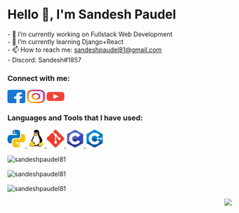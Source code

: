 <!-- ### Hi there 👋 -->

<!--
**sandeshpaudel81/sandeshpaudel81** is a ✨ _special_ ✨ repository because its `README.md` (this file) appears on your GitHub profile.

Here are some ideas to get you started:

- 🔭 I’m currently working on ...
- 🌱 I’m currently learning ...
- 👯 I’m looking to collaborate on ...
- 🤔 I’m looking for help with ...
- 💬 Ask me about ...
- 📫 How to reach me: ...
- 😄 Pronouns: ...
- ⚡ Fun fact: ...
-->
 
<h1>Hello 👋, I'm Sandesh Paudel</h1>
<p>
  - 🔭 I’m currently working on Fullstack Web Development<br>
  - 🌱 I’m currently learning Django+React<br>
  - 📫 How to reach me: <a href="mailto:sandeshpaudel81@gmail.com">sandeshpaudel81@gmail.com</a><br>
  - Discord: Sandesh#1857
</p>


<h3 align="left">Connect with me:</h3>

<p align="left">
<a href="https://www.facebook.com/sandesh.sandeep.3/" target="blank"><img align="center" src="https://raw.githubusercontent.com/BijanRegmi/BijanRegmi/main/facebook.svg" alt="sandesh.sandeep.3" height="30" width="40" /></a>
 <a href="https://www.instagram.com/sandespp/" target="blank"><img align="center" src="https://raw.githubusercontent.com/BijanRegmi/BijanRegmi/main/instagram.svg" alt="sandespp" height="30" width="40" /></a>
 <a href="https://www.linkedin.com/in/sandesh-paudel-601508149/" target="blank"><img align="center" src="https://raw.githubusercontent.com/BijanRegmi/BijanRegmi/main/youtube.svg" alt="sandesh-paudel-601508149" height="30" width="40" /></a>
</p>


<h3 align="left">Languages and Tools that I have used:</h3>

<p align="left">
<a href="https://www.python.org" target="_blank"> <img src="https://raw.githubusercontent.com/BijanRegmi/BijanRegmi/main/python.svg" alt="python" width="40" height="40"/> </a>
 <a href="https://www.linux.org/" target="_blank"> <img src="https://raw.githubusercontent.com/BijanRegmi/BijanRegmi/main/linux.svg" alt="linux" width="40" height="40"/> </a>
 <a href="https://git-scm.com/" target="_blank"> <img src="https://raw.githubusercontent.com/BijanRegmi/BijanRegmi/main/git.svg" alt="git" width="40" height="40"/> </a>
 <a href="https://www.cprogramming.com/" target="_blank"> <img src="https://raw.githubusercontent.com/BijanRegmi/BijanRegmi/main/c.svg" alt="c" width="40" height="40"/> </a>
 <a href="https://www.cplusplus.com/" target="_blank"> <img src="https://raw.githubusercontent.com/BijanRegmi/BijanRegmi/main/cpp.svg" alt="cpp" width="40" height="40"/> </a>
</p>


<p align="left">
<img align="center" src="https://github-readme-stats.vercel.app/api/top-langs?username=sandeshpaudel81&show_icons=true&theme=dark&locale=en&layout=compact" alt="sandeshpaudel81" />
</p>

<p align="left">
<img align="center" src="https://github-readme-stats.vercel.app/api?username=sandeshpaudel81&show_icons=true&theme=dark&locale=en" alt="sandeshpaudel81" />
</p>

<p align="left">
  <img align="center" src="https://github-readme-streak-stats.herokuapp.com/?user=sandeshpaudel81&theme=dark&locale=en" alt="sandeshpaudel81" />
</p>

<p alight="right">
<img align="right" src="https://komarev.com/ghpvc/?username=sandeshpaudel81&style=plastic&color=orange" />
</p>
